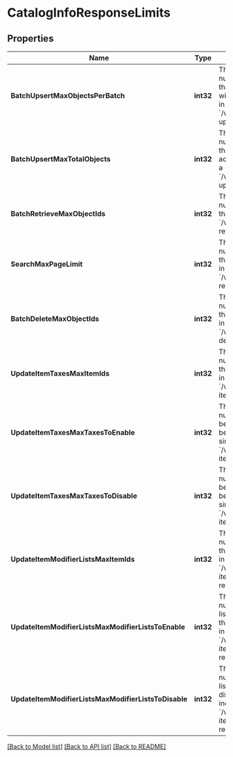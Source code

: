 # CatalogInfoResponseLimits

## Properties
Name | Type | Description | Notes
------------ | ------------- | ------------- | -------------
**BatchUpsertMaxObjectsPerBatch** | **int32** | The maximum number of objects that may appear within a single batch in a &#x60;/v2/catalog/batch-upsert&#x60; request. | [optional] [default to null]
**BatchUpsertMaxTotalObjects** | **int32** | The maximum number of objects that may appear across all batches in a &#x60;/v2/catalog/batch-upsert&#x60; request. | [optional] [default to null]
**BatchRetrieveMaxObjectIds** | **int32** | The maximum number of object IDs that may appear in a &#x60;/v2/catalog/batch-retrieve&#x60; request. | [optional] [default to null]
**SearchMaxPageLimit** | **int32** | The maximum number of results that may be returned in a page of a &#x60;/v2/catalog/search&#x60; response. | [optional] [default to null]
**BatchDeleteMaxObjectIds** | **int32** | The maximum number of object IDs that may be included in a single &#x60;/v2/catalog/batch-delete&#x60; request. | [optional] [default to null]
**UpdateItemTaxesMaxItemIds** | **int32** | The maximum number of item IDs that may be included in a single &#x60;/v2/catalog/update-item-taxes&#x60; request. | [optional] [default to null]
**UpdateItemTaxesMaxTaxesToEnable** | **int32** | The maximum number of tax IDs to be enabled that may be included in a single &#x60;/v2/catalog/update-item-taxes&#x60; request. | [optional] [default to null]
**UpdateItemTaxesMaxTaxesToDisable** | **int32** | The maximum number of tax IDs to be disabled that may be included in a single &#x60;/v2/catalog/update-item-taxes&#x60; request. | [optional] [default to null]
**UpdateItemModifierListsMaxItemIds** | **int32** | The maximum number of item IDs that may be included in a single &#x60;/v2/catalog/update-item-modifier-lists&#x60; request. | [optional] [default to null]
**UpdateItemModifierListsMaxModifierListsToEnable** | **int32** | The maximum number of modifier list IDs to be enabled that may be included in a single &#x60;/v2/catalog/update-item-modifier-lists&#x60; request. | [optional] [default to null]
**UpdateItemModifierListsMaxModifierListsToDisable** | **int32** | The maximum number of modifier list IDs to be disabled that may be included in a single &#x60;/v2/catalog/update-item-modifier-lists&#x60; request. | [optional] [default to null]

[[Back to Model list]](../README.md#documentation-for-models) [[Back to API list]](../README.md#documentation-for-api-endpoints) [[Back to README]](../README.md)

